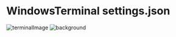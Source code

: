 # WindowsTerminal settings.json
![terminalImage](https://user-images.githubusercontent.com/65854707/83344324-1728b680-a340-11ea-8c2d-95307a1b2f32.png)
![background](https://user-images.githubusercontent.com/65854707/83354380-46b4de80-a393-11ea-914f-5ab19f7c07c5.PNG)
